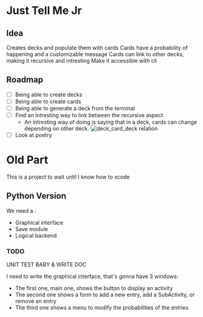 # Just Tell Me Jr

## Idea

Creates decks and populate them with cards
Cards have a probability of happening and a customizable message
Cards can link to other decks, making it recursive and intresting
Make it accessible with cli

## Roadmap

- [ ] Being able to create decks
- [ ] Being able to create cards
- [ ] Being able to generate a deck from the terminal
- [ ] Find an intresting way to link between the recursive aspect
  - An intresting way of doing is saying that in a deck, cards can change depending on other deck.
  ![deck_card_deck relation](deck%20and%20card%20relation.jpg)
- [ ] Look at poetry

# Old Part

This is a project to wait until I know how to xcode

## Python Version

We need a :

- Graphical interface
- Save module
- Logical backend

### TODO

UNIT TEST BABY & WRITE DOC

I need to write the graphical interface, that's gonna have 3 windows:

- The first one, main one, shows the button to display an activity
- The second one shows a form to add a new entry, add a SubActivity, or remove an entry
- The third one shows a menu to modify the probabilities of the entries
